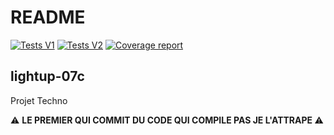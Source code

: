 # README
[![Tests V1](https://gitlab.emi.u-bordeaux.fr/pt2/teams-s4/tm07/lightup-07c/badges/main/pipeline.svg?job=test-v1-job&key_text=Tests+V1)](https://gitlab.emi.u-bordeaux.fr/pt2/teams-s4/tm07/lightup-07c/-/commits/main)
[![Tests V2](https://gitlab.emi.u-bordeaux.fr/pt2/teams-s4/tm07/lightup-07c/badges/main/pipeline.svg?job=test-v1-job&key_text=Tests+V2)](https://gitlab.emi.u-bordeaux.fr/pt2/teams-s4/tm07/lightup-07c/-/commits/main)
[![Coverage report](https://gitlab.emi.u-bordeaux.fr/pt2/teams-s4/tm07/lightup-07c/badges/main/coverage.svg?min_good=90&min_acceptable=80&min_medium=70)](https://gitlab.emi.u-bordeaux.fr/pt2/teams-s4/tm07/lightup-07c/-/commits/main)


## lightup-07c

Projet Techno

:warning: <b>LE PREMIER QUI COMMIT DU CODE QUI COMPILE PAS JE L'ATTRAPE </b> :warning:

